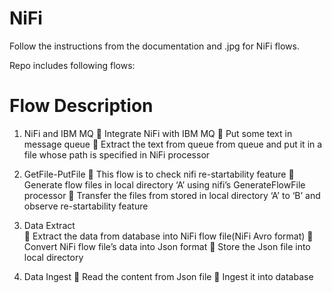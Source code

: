 # NiFi
Follow the instructions from the documentation and .jpg for NiFi flows.

Repo includes following flows:

#	Flow	Description
1.	NiFi and IBM MQ	
	Integrate NiFi with IBM MQ
	Put some text in message queue
	Extract the text from queue from queue and put it in a file whose path is specified in NiFi processor

2.	GetFile-PutFile	
	This flow is to check nifi re-startability feature
	Generate flow files in local directory ‘A’ using nifi’s GenerateFlowFile processor
	Transfer the files from stored in local directory ‘A’ to ‘B’ and observe re-startability feature

3.	Data Extract	
	Extract the data from database into NiFi flow file(NiFi Avro format)
	Convert NiFi flow file’s data into Json format
	Store the Json file into local directory

4.	Data Ingest	
	Read the content from Json file
	Ingest it into database

